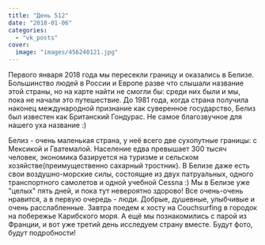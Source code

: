 ```yaml
---
title: "День 512"
date: "2018-01-06"
categories: 
  - "vk_posts"
cover:
  image: "images/456240121.jpg"
---
```


Первого января 2018 года мы пересекли границу и оказались в Белизе. Большинство людей в России и Европе разве что слышали название этой страны, но на карте найти не смогли бы: среди них были и мы, пока не начали это путешествие. До 1981 года, когда страна получила наконец международной признание как суверенное государство, Белиз был известен как Британский Гондурас. Не самое благозвучное для нашего уха название :)

<!--more-->

Белиз - очень маленькая страна, у неё всего две сухопутные границы: с Мексикой и Гватемалой. Население едва превышает 300 тысяч человек, экономика базируется на туризме и сельском хозяйстве(преимущественно сахарный тростник). В Белизе даже есть свои воздушно-морские силы, состоящие из двух патруальных, одного транспортного самолетов и одной учебной Cessna :) Мы в Белизе уже "целых" пять дней, и пока тут невероятно здорово! Все очень-очень нравится, а в первую очередь - люди. Добрые, душевные, улыбчивые и очень расслабленные. Завтра поедем к хосту на Couchsurfing в городок на побережье Карибского моря. А ещё мы познакомились с парой из Франции, и вот уже третий день исследуем страну вместе. Будут фото, будут подробности!
